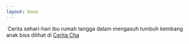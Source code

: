 ```yaml
---
layout: base
---
```

<p>&nbsp;Cerita sehari-hari ibu rumah tangga dalam mengasuh tumbuh kembang anak bisa dilihat di <a href="https://www.echaimutenan.com">Cerita Cha</a>&nbsp;</p>
